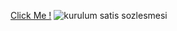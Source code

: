 
[Click Me !](https://kaplanh.github.io/Kurulum-Satis-S-zlesmesi/)
![kurulum satis sozlesmesi](https://github.com/kaplanh/Kurulum-Satis-S-zlesmesi/assets/101884444/d223cc45-ce38-4a32-85af-ecaa43b89d7e)
